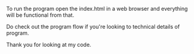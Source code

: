 To run the program open the index.html in a web browser and everything will be functional from that. 

Do check out the program flow if you're looking to technical details of program. 

Thank you for looking at my code. 